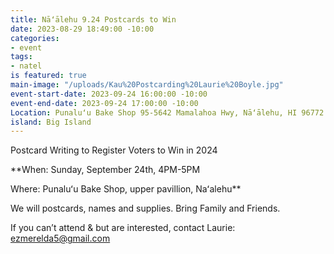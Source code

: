 ```yaml
---
title: Nāʻālehu 9.24 Postcards to Win
date: 2023-08-29 18:49:00 -10:00
categories:
- event
tags:
- natel
is featured: true
main-image: "/uploads/Kau%20Postcarding%20Laurie%20Boyle.jpg"
event-start-date: 2023-09-24 16:00:00 -10:00
event-end-date: 2023-09-24 17:00:00 -10:00
Location: Punaluʻu Bake Shop 95-5642 Mamalahoa Hwy, Nāʻālehu, HI 96772
island: Big Island
---
```


Postcard Writing to Register Voters to Win in 2024

**When: Sunday, September 24th, 4PM-5PM 

Where: Punaluʻu Bake Shop, upper pavillion, Naʻalehu**

We will postcards, names and supplies. Bring Family and Friends.

If you can’t attend & but are interested, contact Laurie: ezmerelda5@gmail.com